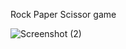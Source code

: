 Rock Paper Scissor game

![Screenshot (2)](https://github.com/user-attachments/assets/8d0f142a-a779-4f2e-88a7-ac16e669f825)
